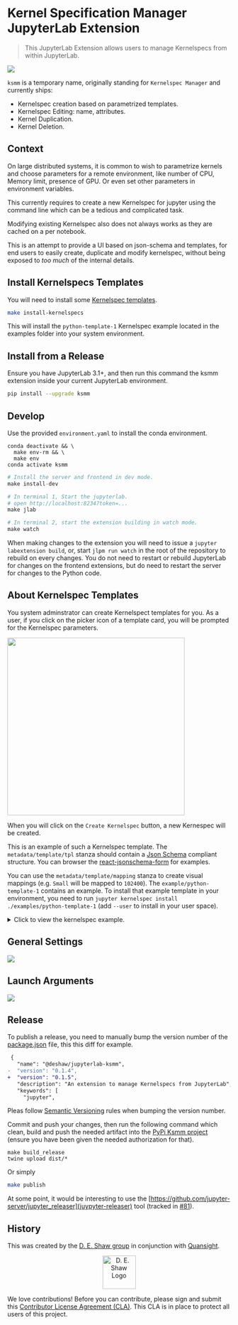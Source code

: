 # Kernel Specification Manager JupyterLab Extension

> This JupyterLab Extension allows users to manage Kernelspecs from within JupyterLab.

![](screenshots/home_screen_ss.png)

`ksmm` is a temporary name, originally standing for `Kernelspec Manager` and currently ships:

- Kernelspec creation based on parametrized templates.
- Kernelspec Editing: name, attributes.
- Kernel Duplication. 
- Kernel Deletion.

## Context

On large distributed systems, it is common to wish to parametrize kernels and choose parameters for a remote environment, like number of CPU, Memory limit, presence of GPU. Or even set other parameters in environment variables.

This currently requires to create a new Kernelspec for jupyter using the command line which can be a tedious and complicated task.

Modifying existing Kernelspec also does not always works as they are cached on a per notebook.

This is an attempt to provide a UI based on json-schema and templates, for end users to easily create, duplicate and modify kernelspec, without being exposed to _too much_ of the internal details.

## Install Kernelspecs Templates

You will need to install some [Kernelspec templates](#about-kernelspec-templates).

```bash
make install-kernelspecs
```

This will install the `python-template-1` Kernelspec example located in the examples folder into your system environment.

## Install from a Release

Ensure you have JupyterLab 3.1+, and then run this command the ksmm extension inside your current JupyterLab environment.

```bash
pip install --upgrade ksmm
```

## Develop

Use the provided `environment.yaml` to install the conda environment.

```base
conda deactivate && \
  make env-rm && \
  make env
conda activate ksmm
```

```python
# Install the server and frontend in dev mode.
make install-dev
```

```python
# In terminal 1, Start the jupyterlab.
# open http://localhost:8234?token=...
make jlab
```

```python
# In terminal 2, start the extension building in watch mode.
make watch
```

When making changes to the extension you will need to issue a `jupyter labextension build`, or, start `jlpm run watch` in the root of the repository to rebuild on every changes. You do not need to restart or rebuild JupyterLab for changes on the frontend extensions, but do need to restart the server for changes to the Python code.

## About Kernelspec Templates

You system adminstrator can create Kernelspect templates for you. As a user, if you click on the picker icon of a template card, you will be prompted for the Kernelspec parameters.

<img src="screenshots/parameters_ss.png" width="400" />

When you will click on the `Create Kernelspec` button, a new Kernespec will be created.

This is an example of such a Kernelspec template. The `metadata/template/tpl` stanza should contain a [Json Schema](https://json-schema.org) compliant structure. You can browser the [react-jsonschema-form](https://rjsf-team.github.io/react-jsonschema-form) for examples.

You can use the `metadata/template/mapping` stanza to create visual mappings (e.g. `Small` will be mapped to `102400`). The `example/python-template-1` contains an example. To install that example template in your environment, you need to run `jupyter kernelspec install ./examples/python-template-1` (add `--user` to install in your user space).

<details>
  <summary>Click to view the kernelspec example.</summary>

```json
{
  "argv": [
    "python",
    "-m",
    "ipykernel_launcher",
    "-f",
    "{connection_file}",
    "--cache-size={cache_size}",
    "--matplotlib={matplotlib}"
  ],
  "display_name": "Python 3.8 Template 1",
  "language": "python",
  "metadata": {
    "template": {
      "tpl": {
        "argv": [
          "python",
          "-m",
          "ipykernel_launcher",
          "-f",
          "{connection_file}",
          "--cache-size={cache_size_map}",
          "--matplotlib={matplotlib}",
          "--logfile={logfile}",
          "--Kernel._poll_interval={poll_interval}"
        ],
        "display_name": "Python cache_size {cache_size_map} matplotlib {matplotlib}"
      },
      "parameters": {
        "poll_interval": {
          "type": "number",
          "minimum": 0.01,
          "maximum": 1,
          "multipleOf": 0.01,
          "title": "Kernel pool interval in seconds",
          "default": 0.01
        },
        "cache_size": {
          "type": "integer",
          "title": "Set the size of the cache",
          "default": "Medium",
          "enum": [
            "Small",
            "Medium",
            "Big"
          ]
        },
        "matplotlib": {
          "type": "string",
          "title": "Configure matplotlib for interactive use with the default matplotlib backend",
          "default": "widget",
          "enum": [
            "auto", "agg", "gtk", "gtk3", "inline", "ipympl", "nbagg", "notebook", 
            "osx", "pdf", "ps", "qt", "qt4", "qt5", "svg", "tk", "widget", "wx"
          ]
        },
        "logfile": {
          "type": "string",
          "title": "Set the path for the logfile",
          "default": "/tmp/kernel.out"
        }
      },
      "mapping": {
        "cache_size_map": {
          "cache_size": {
            "Small": "102400",
            "Medium": "512000",
            "Big": "1048576000"
          }
        }
      }
    }
  }
}
```

</details>

## General Settings

![](screenshots/general_settings_ss.png)

## Launch Arguments

![](screenshots/launch_args_ss.png)

## Release

To publish a release, you need to manually bump the version number of the [package.json](https://github.com/deshaw/ksmm/blob/main/package.json) file, this this diff for example.

```diff
 {
   "name": "@deshaw/jupyterlab-ksmm",
-  "version": "0.1.4",
+  "version": "0.1.5",
   "description": "An extension to manage Kernelspecs from JupyterLab",
   "keywords": [
     "jupyter",
```

Pleas follow [Semantic Versioning](https://semver.org/spec/v2.0.0.html) rules when bumping the version number.

Commit and push your changes, then run the following command which clean, build and push the needed artifact into the [PyPi Ksmm project](https://pypi.org/project/ksmm) (ensure you have been given the needed authorization for that).
```
make build_release
twine upload dist/*
```

Or simply

```bash
make publish
```

At some point, it would be interesting to use the [https://github.com/jupyter-server/jupyter_releaser](juypyter-releaser) tool (tracked in [#81](https://github.com/deshaw/ksmm/issues/81)).

## History
This was created by the [D. E. Shaw group](https://www.deshaw.com/) in conjunction with [Quansight](https://www.quansight.com/).

<p align="center">
    <a href="https://www.deshaw.com">
       <img src="https://www.deshaw.com/assets/logos/blue_logo_417x125.png" alt="D. E. Shaw Logo" height="75" >
    </a>
</p>


We love contributions! Before you can contribute, please sign and submit this [Contributor License Agreement (CLA)](https://www.deshaw.com/oss/cla).
This CLA is in place to protect all users of this project.
